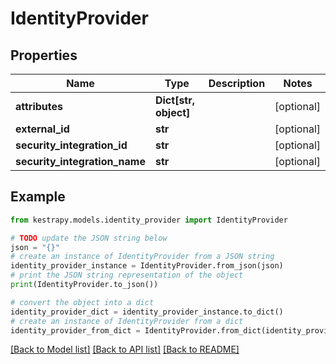 # IdentityProvider


## Properties

Name | Type | Description | Notes
------------ | ------------- | ------------- | -------------
**attributes** | **Dict[str, object]** |  | [optional] 
**external_id** | **str** |  | [optional] 
**security_integration_id** | **str** |  | [optional] 
**security_integration_name** | **str** |  | [optional] 

## Example

```python
from kestrapy.models.identity_provider import IdentityProvider

# TODO update the JSON string below
json = "{}"
# create an instance of IdentityProvider from a JSON string
identity_provider_instance = IdentityProvider.from_json(json)
# print the JSON string representation of the object
print(IdentityProvider.to_json())

# convert the object into a dict
identity_provider_dict = identity_provider_instance.to_dict()
# create an instance of IdentityProvider from a dict
identity_provider_from_dict = IdentityProvider.from_dict(identity_provider_dict)
```
[[Back to Model list]](../README.md#documentation-for-models) [[Back to API list]](../README.md#documentation-for-api-endpoints) [[Back to README]](../README.md)


